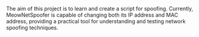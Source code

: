  The aim of this project is to learn and create a script for spoofing. Currently, MeowNetSpoofer is capable of changing both its IP address and MAC address, providing a practical tool for understanding and testing network spoofing techniques.
